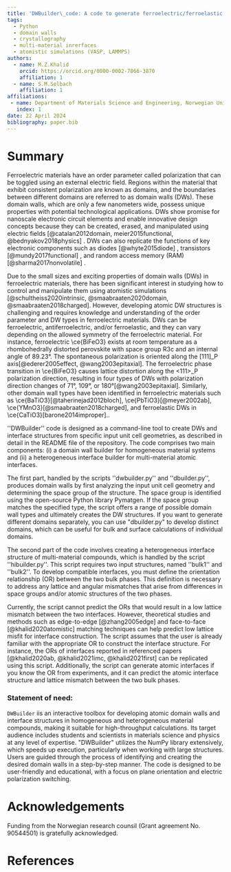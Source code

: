 ```yaml
---
title: 'DWBuilder\_code: A code to generate ferroelectric/ferroelastic domain walls and multi-material atomic interface structures'
tags:
  - Python
  - domain walls
  - crystallography
  - multi-material inrerfaces
  - atomistic simulations (VASP, LAMMPS)
authors:
  - name: M.Z.Khalid
    orcid: https://orcid.org/0000-0002-7866-3870
    affiliation: 1
  - name: S.M.Selbach
    affiliation: 1
affiliations:
 - name: Department of Materials Science and Engineering, Norwegian University of Science and Technology, Trondheim, Norway
   index: 1
date: 22 April 2024
bibliography: paper.bib
---
```


# Summary

Ferroelectric materials have an order parameter called polarization that can be toggled using an external electric field. Regions within the material that exhibit consistent polarization are known as domains, and the boundaries between different domains are referred to as domain walls (DWs).  These domain walls, which are only a few nanometers wide, possess unique properties with potential technological applications. DWs show promise for nanoscale electronic circuit elements and enable innovative design concepts because they can be created, erased, and manipulated using electric fields [@catalan2012domain, meier2015functional, @bednyakov2018physics] . DWs can also replicate the functions of key electronic components such as diodes [@whyte2015diode] , transistors [@mundy2017functional] , and random access memory (RAM) [@sharma2017nonvolatile] .

Due to the small sizes and exciting properties of domain walls (DWs) in ferroelectric materials, there has been significant interest in studying how to control and manipulate them using atomistic simulations  [@schultheiss2020intrinsic, @smaabraaten2020domain, @smaabraaten2018charged]. However, developing atomic DW structures is challenging and requires knowledge and understanding of the order parameter and DW types in ferroelectric materials. DWs can be ferroelectric, antiferroelectric, and/or ferroelastic, and they can vary depending on the allowed symmetry of the ferroelectric material. For instance, ferroelectric \ce{BiFeO3} exists at room temperature as a rhombohedrally distorted perovskite with space group R3c and an internal angle of 89.23°. The spontaneous polarization is oriented along the [111]_P axis[@ederer2005effect, @wang2003epitaxial]. The ferroelectric phase transition in \ce{BiFeO3} causes lattice distortion along the <111>_P polarization direction, resulting in four types of DWs with polarization direction changes of 71°, 109°, or 180°[@wang2003epitaxial]. Similarly, other domain wall types have been identified in ferroelectric materials such as \ce{BaTiO3}[@taherinejad2012bloch], \ce{PbTiO3}[@meyer2002ab], \ce{YMnO3}[@smaabraaten2018charged], and ferroelastic DWs in \ce{CaTiO3}[barone2014improper]..

''DWBuilder'' code is designed as a command-line tool to create DWs and interface structures from specific input unit cell geometries, as described in detail in the README file of the repository. The code comprises two main components: (i) a domain wall builder for homogeneous material systems and (ii) a heterogeneous interface builder for multi-material atomic interfaces.

The first part, handled by the scripts ''dwbuilder.py'' and ''dbuilder.py'',  produces domain walls by first analyzing the input unit cell geometry and determining the space group of the structure. The space group is identified using the open-source Python library Pymatgen. If the space group matches the specified type, the script offers a range of possible domain wall types and ultimately creates the DW structures. If you want to generate different domains separately, you can use "dbuilder.py" to develop distinct domains, which can be useful for bulk and surface calculations of individual domains.
  
 The second part of the code involves creating a heterogeneous interface structure of multi-material compounds, which is handled by the script ''hibuilder.py''. This script requires two input structures, named ''bulk1'' and ''bulk2''. To develop compatible interfaces, you must define the orientation relationship (OR) between the two bulk phases. This definition is necessary to address any lattice and angular mismatches that arise from differences in space groups and/or atomic structures of the two phases. 

Currently, the script cannot predict the ORs that would result in a low lattice mismatch between the two interfaces. However, theoretical studies and methods such as edge-to-edge   [@zhang2005edge] and face-to-face [@khalid2020atomistic] matching techniques can help predict low lattice misfit for interface construction. The script assumes that the user is already familiar with the appropriate OR to construct the interface structure. For instance, the ORs of interfaces reported in referenced papers  [@khalid2020ab, @khalid2021imc, @khalid2021first]  can be replicated using this script. Additionally, the script can generate atomic interfaces if you know the OR from experiments, and it can predict the atomic interface structure and lattice mismatch between the two bulk phases.

 
### Statement of need:
``DWBuilder`` iis an interactive toolbox for developing atomic domain walls and interface structures in homogeneous and heterogeneous material compounds, making it suitable for high-throughput calculations. Its target audience includes students and scientists in materials science and physics at any level of expertise. "DWBuilder" utilizes the NumPy library extensively, which speeds up execution, particularly when working with large structures. Users are guided through the process of identifying and creating the desired domain walls in a step-by-step manner. The code is designed to be user-friendly and educational, with a focus on plane orientation and electric polarization switching.


# Acknowledgements

Funding from the Norwegian research counsil  (Grant agreement No. 90544501) is gratefully acknowledged.

# References



